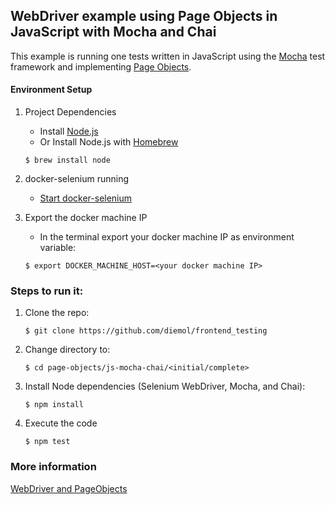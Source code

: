 ## WebDriver example using Page Objects in JavaScript with Mocha and Chai

This example is running one tests written in JavaScript using the [Mocha](https://mochajs.org/) test framework and
implementing [Page Objects](http://martinfowler.com/bliki/PageObject.html).

#### Environment Setup

1. Project Dependencies
    * Install [Node.js](https://nodejs.org/en/)
    * Or Install Node.js with [Homebrew](http://brew.sh/)
    ```
    $ brew install node
    ```

1. docker-selenium running
    * [Start docker-selenium](https://github.com/diemol/frontend_testing/blob/master/page-objects/README.md#docker-selenium-is-used-to-run-the-tests)

1. Export the docker machine IP
    * In the terminal export your docker machine IP as environment variable:
    ```
    $ export DOCKER_MACHINE_HOST=<your docker machine IP>
    ```


### Steps to run it:

1. Clone the repo:

    ```
    $ git clone https://github.com/diemol/frontend_testing
    ```
1. Change directory to:

    ```
    $ cd page-objects/js-mocha-chai/<initial/complete>
    ```
1. Install Node dependencies (Selenium WebDriver, Mocha, and Chai):

    ```
    $ npm install
    ```
1. Execute the code

	```
	$ npm test
	```

### More information

[WebDriver and PageObjects](https://watirmelon.com/2015/10/30/webdriverjs-mocha-part-3-page-objects/)

